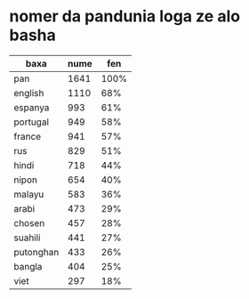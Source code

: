 # nomer da pandunia loga ze alo basha

| baxa  | nume  | fen |
|-------|-------|-----|
| pan | 1641 | 100% |
| english | 1110 | 68% |
| espanya | 993 | 61% |
| portugal | 949 | 58% |
| france | 941 | 57% |
| rus | 829 | 51% |
| hindi | 718 | 44% |
| nipon | 654 | 40% |
| malayu | 583 | 36% |
| arabi | 473 | 29% |
| chosen | 457 | 28% |
| suahili | 441 | 27% |
| putonghan | 433 | 26% |
| bangla | 404 | 25% |
| viet | 297 | 18% |
